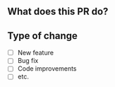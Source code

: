 ## What does this PR do?

<!-- Fill the description of this PR below -->

## Type of change

-   [ ] New feature
-   [ ] Bug fix
-   [ ] Code improvements
-   [ ] etc.
